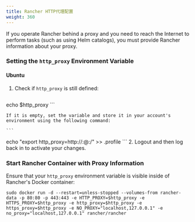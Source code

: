 ```yaml
---
title: Rancher HTTP代理配置
weight: 360
---
```

If you operate Rancher behind a proxy and you need to reach the Internet to perform tasks (such as using Helm catalogs), you must provide Rancher information about your proxy.

### Setting the `http_proxy` Environment Variable

#### Ubuntu

1. Check if `http_proxy` is still defined:

    ```
echo $http_proxy
    ```

    If it is empty, set the variable and store it in your account's environment using the following command:

    ```
echo "export http_proxy=http://<username>:<password>@<proxy url>:<proxy port>/" >> .profile
    ```
2. Logout and then log back in to activate your changes.

### Start Rancher Container with Proxy Information

Ensure that your `http_proxy` environment variable is visible inside of Rancher's Docker container:

```
sudo docker run -d --restart=unless-stopped --volumes-from rancher-data -p 80:80 -p 443:443 -e HTTP_PROXY=$http_proxy -e HTTPS_PROXY=$http_proxy -e http_proxy=$http_proxy -e https_proxy=$http_proxy -e NO_PROXY="localhost,127.0.0.1" -e no_proxy="localhost,127.0.0.1" rancher/rancher
```
